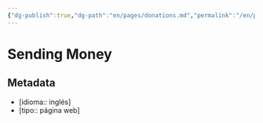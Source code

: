 ```yaml
---
{"dg-publish":true,"dg-path":"en/pages/donations.md","permalink":"/en/pages/donations/","title":"Sending Money","hide":true,"tags":["www"],"noteIcon":1,"created":"2024-04-07T15:11:25.829-06:00","updated":"2024-04-07T21:47:20.690-06:00"}
---
```


# Sending Money

## Metadata

- [idioma:: inglés]
- [tipo:: página web]